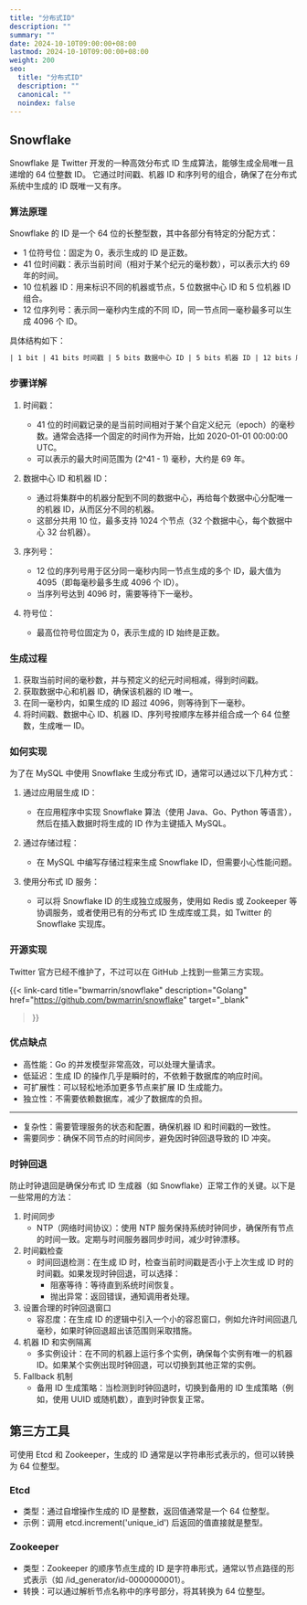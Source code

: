 ```yaml
---
title: "分布式ID"
description: ""
summary: ""
date: 2024-10-10T09:00:00+08:00
lastmod: 2024-10-10T09:00:00+08:00
weight: 200
seo:
  title: "分布式ID"
  description: ""
  canonical: ""
  noindex: false
---
```


## Snowflake

Snowflake 是 Twitter 开发的一种高效分布式 ID 生成算法，能够生成全局唯一且递增的 64 位整数 ID。
它通过时间戳、机器 ID 和序列号的组合，确保了在分布式系统中生成的 ID 既唯一又有序。

### 算法原理

Snowflake 的 ID 是一个 64 位的长整型数，其中各部分有特定的分配方式：

* 1 位符号位：固定为 0，表示生成的 ID 是正数。
* 41 位时间戳：表示当前时间（相对于某个纪元的毫秒数），可以表示大约 69 年的时间。
* 10 位机器 ID：用来标识不同的机器或节点，5 位数据中心 ID 和 5 位机器 ID 组合。
* 12 位序列号：表示同一毫秒内生成的不同 ID，同一节点同一毫秒最多可以生成 4096 个 ID。

具体结构如下：

```txt {frame="none"}
| 1 bit | 41 bits 时间戳 | 5 bits 数据中心 ID | 5 bits 机器 ID | 12 bits 序列号 |
```

### 步骤详解

1. 时间戳：
   * 41 位的时间戳记录的是当前时间相对于某个自定义纪元（epoch）的毫秒数。通常会选择一个固定的时间作为开始，比如 2020-01-01 00:00:00 UTC。
   * 可以表示的最大时间范围为 (2^41 - 1) 毫秒，大约是 69 年。

2. 数据中心 ID 和机器 ID：
   * 通过将集群中的机器分配到不同的数据中心，再给每个数据中心分配唯一的机器 ID，从而区分不同的机器。
   * 这部分共用 10 位，最多支持 1024 个节点（32 个数据中心，每个数据中心 32 台机器）。

3. 序列号：
   * 12 位的序列号用于区分同一毫秒内同一节点生成的多个 ID，最大值为 4095（即每毫秒最多生成 4096 个 ID）。
   * 当序列号达到 4096 时，需要等待下一毫秒。

4. 符号位：
   * 最高位符号位固定为 0，表示生成的 ID 始终是正数。

### 生成过程

1. 获取当前时间的毫秒数，并与预定义的纪元时间相减，得到时间戳。
2. 获取数据中心和机器 ID，确保该机器的 ID 唯一。
3. 在同一毫秒内，如果生成的 ID 超过 4096，则等待到下一毫秒。
4. 将时间戳、数据中心 ID、机器 ID、序列号按顺序左移并组合成一个 64 位整数，生成唯一 ID。

### 如何实现

为了在 MySQL 中使用 Snowflake 生成分布式 ID，通常可以通过以下几种方式：

1. 通过应用层生成 ID：
   * 在应用程序中实现 Snowflake 算法（使用 Java、Go、Python 等语言），然后在插入数据时将生成的 ID 作为主键插入 MySQL。

2. 通过存储过程：
   * 在 MySQL 中编写存储过程来生成 Snowflake ID，但需要小心性能问题。

3. 使用分布式 ID 服务：
   * 可以将 Snowflake ID 的生成独立成服务，使用如 Redis 或 Zookeeper 等协调服务，或者使用已有的分布式 ID 生成库或工具，如 Twitter 的 Snowflake 实现库。

### 开源实现

Twitter 官方已经不维护了，不过可以在 GitHub 上找到一些第三方实现。

{{< link-card
  title="bwmarrin/snowflake"
  description="Golang"
  href="https://github.com/bwmarrin/snowflake"
  target="_blank"
>}}

### 优点缺点

* 高性能：Go 的并发模型非常高效，可以处理大量请求。
* 低延迟：生成 ID 的操作几乎是瞬时的，不依赖于数据库的响应时间。
* 可扩展性：可以轻松地添加更多节点来扩展 ID 生成能力。
* 独立性：不需要依赖数据库，减少了数据库的负担。

---

* 复杂性：需要管理服务的状态和配置，确保机器 ID 和时间戳的一致性。
* 需要同步：确保不同节点的时间同步，避免因时钟回退导致的 ID 冲突。

### 时钟回退

防止时钟退回是确保分布式 ID 生成器（如 Snowflake）正常工作的关键。以下是一些常用的方法：

1. 时间同步
   * NTP（网络时间协议）：使用 NTP 服务保持系统时钟同步，确保所有节点的时间一致。定期与时间服务器同步时间，减少时钟漂移。
2. 时间戳检查
   * 时间回退检测：在生成 ID 时，检查当前时间戳是否小于上次生成 ID 时的时间戳。如果发现时钟回退，可以选择：
     * 阻塞等待：等待直到系统时间恢复。
     * 抛出异常：返回错误，通知调用者处理。
3. 设置合理的时钟回退窗口
   * 容忍度：在生成 ID 的逻辑中引入一个小的容忍窗口，例如允许时间回退几毫秒，如果时钟回退超出该范围则采取措施。
4. 机器 ID 和实例隔离
   * 多实例设计：在不同的机器上运行多个实例，确保每个实例有唯一的机器 ID。如果某个实例出现时钟回退，可以切换到其他正常的实例。
5. Fallback 机制
   * 备用 ID 生成策略：当检测到时钟回退时，切换到备用的 ID 生成策略（例如，使用 UUID 或随机数），直到时钟恢复正常。

## 第三方工具

可使用 Etcd 和 Zookeeper，生成的 ID 通常是以字符串形式表示的，但可以转换为 64 位整型。

### Etcd

* 类型：通过自增操作生成的 ID 是整数，返回值通常是一个 64 位整型。
* 示例：调用 etcd.increment('unique_id') 后返回的值直接就是整型。

### Zookeeper

* 类型：Zookeeper 的顺序节点生成的 ID 是字符串形式，通常以节点路径的形式表示（如 /id_generator/id-0000000001）。
* 转换：可以通过解析节点名称中的序号部分，将其转换为 64 位整型。
